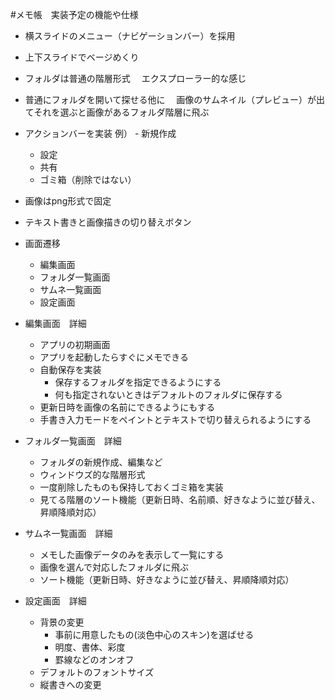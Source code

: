 #メモ帳　実装予定の機能や仕様

-  横スライドのメニュー（ナビゲーションバー）を採用

-  上下スライドでベージめくり

- フォルダは普通の階層形式
　エクスプローラー的な感じ

- 普通にフォルダを開いて探せる他に
　画像のサムネイル（プレビュー）が出てそれを選ぶと画像があるフォルダ階層に飛ぶ

- アクションバーを実装
例）	- 新規作成
	- 設定
	- 共有
	- ゴミ箱（削除ではない）

- 画像はpng形式で固定

- テキスト書きと画像描きの切り替えボタン

- 画面遷移
	- 編集画面
	- フォルダ一覧画面
	- サムネ一覧画面
	- 設定画面

-  編集画面　詳細
	- アプリの初期画面
	- アプリを起動したらすぐにメモできる
	- 自動保存を実装
		- 保存するフォルダを指定できるようにする
		- 何も指定されないときはデフォルトのフォルダに保存する
	- 更新日時を画像の名前にできるようにもする
	- 手書き入力モードをペイントとテキストで切り替えられるようにする

-  フォルダ一覧画面　詳細
	- フォルダの新規作成、編集など
	- ウィンドウズ的な階層形式
	- 一度削除したものも保持しておくゴミ箱を実装
	- 見てる階層のソート機能（更新日時、名前順、好きなように並び替え、昇順降順対応）

-  サムネ一覧画面　詳細
	- メモした画像データのみを表示して一覧にする
	- 画像を選んで対応したフォルダに飛ぶ
	- ソート機能（更新日時、好きなように並び替え、昇順降順対応）

-  設定画面　詳細
	- 背景の変更
		- 事前に用意したもの(淡色中心のスキン)を選ばせる
		- 明度、書体、彩度
		- 罫線などのオンオフ
	- デフォルトのフォントサイズ
	- 縦書きへの変更
